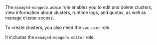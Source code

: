 The `managed-mongodb.admin` role enables you to edit and delete clusters, view information about clusters, runtime logs, and quotas, as well as manage cluster access.

To create clusters, you also need the `vpc.user` role.

It includes the `managed-mongodb.editor` role.
